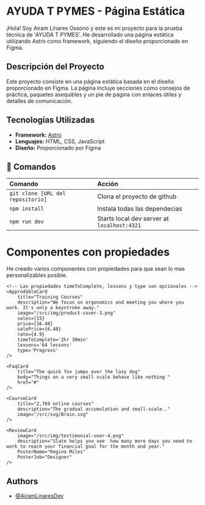 # AYUDA T PYMES - Página Estática

¡Hola! Soy Airam Linares Ossorio y este es mi proyecto para la prueba técnica de 'AYUDA T PYMES'. He desarrollado una página estática utilizando Astro como framework, siguiendo el diseño proporcionado en Figma.

## Descripción del Proyecto

Este proyecto consiste en una página estática basada en el diseño proporcionado en Figma. La página incluye secciones como consejos de práctica, paquetes asequibles y un pie de página con enlaces útiles y detalles de comunicación.

## Tecnologías Utilizadas

- **Framework:** [Astro](https://astro.build/)
- **Lenguajes:** HTML, CSS, JavaScript
- **Diseño:** Proporcionado por Figma

## 🧞 Comandos

| Comando                          | Acción                                           |
| :------------------------------- | :----------------------------------------------- |
| `git clone [URL del repositorio]`| Clona el proyecto de github                      |
| `npm install`                    | Instala todas las dependecias                    |
| `npm run dev`                    | Starts local dev server at `localhost:4321`      |

# Componentes con propiedades

He creado varios componentes con propiedades para que sean lo mas personalizables posible.

```Astro
<!-- Las propiedades timeToComplete, lessons y type son opcionales -->
<ApprodableCard
    title="Training Courses"
    description="We focus on ergonomics and meeting you where you work. It's only a keystroke away."
    image="/src/img/product-cover-3.png"
    sales={15}
    price={16.48}
    salePrice={6.48}
    rate={4.9}
    timeToComplete='2hr 30min'
    lessons='64 lessons'
    type='Progress'
/>

<FaqCard
    title="The quick fox jumps over the lazy dog"
    body="Things on a very small scale behave like nothing "
    href="#"
/>

<CourseCard
    title="2,769 online courses"
    description="The gradual accumulation and small-scale.."
    image="/src/svg/Brain.svg"
/>

<ReviewCard
    image="/src/img/testimonial-user-4.png"
    description="Slate helps you see  how many more days you need to work to reach your financial goal for the month and year."
    PosterName="Regina Miles"
    PosterJob="Designer"
/>
```

## Authors

- [@AiramLinaresDev](https://github.com/AiramLinaresDev)
